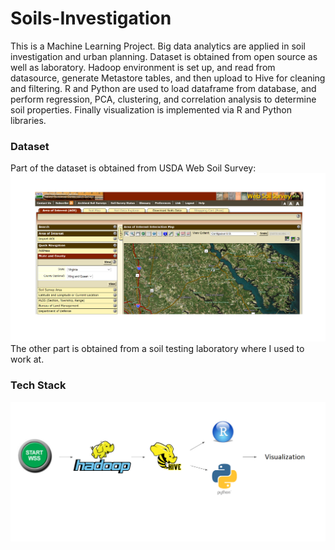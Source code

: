 # Soils-Investigation
This is a Machine Learning Project. Big data analytics are applied in soil investigation and urban planning. Dataset is obtained from open source as well as laboratory. Hadoop environment is set up, and read from datasource, generate Metastore tables, and then upload to Hive for cleaning and filtering. R and Python are used to load dataframe from database, and perform regression, PCA, clustering, and correlation analysis to determine soil properties. Finally visualization is implemented via R and Python libraries.

### Dataset
Part of the dataset is obtained from USDA Web Soil Survey:
![WSS](https://github.com/lijinling530/Soils-Investigation/blob/master/image/wss.png "Web Soil Survey")
The other part is obtained from a soil testing laboratory where I used to work at.

### Tech Stack
![Tech Stack](https://github.com/lijinling530/Soils-Investigation/blob/master/image/tech%20stack.png)
